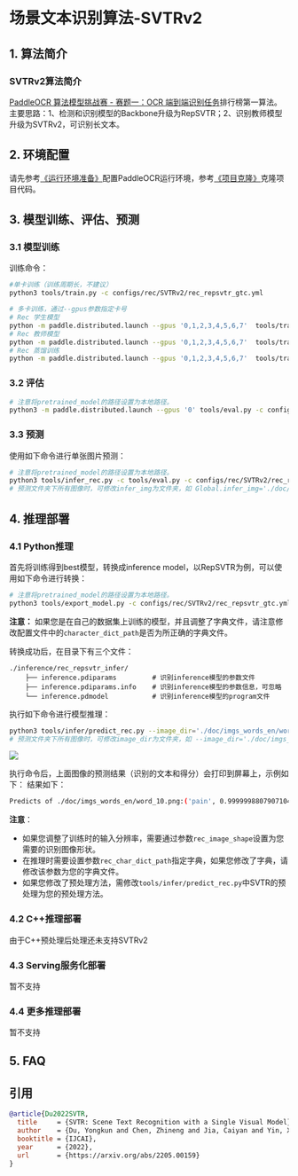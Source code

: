# 场景文本识别算法-SVTRv2

## 1. 算法简介

### SVTRv2算法简介

[PaddleOCR 算法模型挑战赛 - 赛题一：OCR 端到端识别任务](https://aistudio.baidu.com/competition/detail/1131/0/introduction)排行榜第一算法。主要思路：1、检测和识别模型的Backbone升级为RepSVTR；2、识别教师模型升级为SVTRv2，可识别长文本。


## 2. 环境配置
请先参考[《运行环境准备》](./environment.md)配置PaddleOCR运行环境，参考[《项目克隆》](./clone.md)克隆项目代码。


## 3. 模型训练、评估、预测
### 3.1 模型训练
训练命令：
```bash
#单卡训练（训练周期长，不建议）
python3 tools/train.py -c configs/rec/SVTRv2/rec_repsvtr_gtc.yml

# 多卡训练，通过--gpus参数指定卡号
# Rec 学生模型
python -m paddle.distributed.launch --gpus '0,1,2,3,4,5,6,7'  tools/train.py -c configs/rec/SVTRv2/rec_repsvtr_gtc.yml
# Rec 教师模型
python -m paddle.distributed.launch --gpus '0,1,2,3,4,5,6,7'  tools/train.py -c configs/rec/SVTRv2/rec_svtrv2_gtc.yml
# Rec 蒸馏训练
python -m paddle.distributed.launch --gpus '0,1,2,3,4,5,6,7'  tools/train.py -c configs/rec/SVTRv2/rec_svtrv2_gtc_distill.yml
```

### 3.2 评估
```bash
# 注意将pretrained_model的路径设置为本地路径。
python3 -m paddle.distributed.launch --gpus '0' tools/eval.py -c configs/rec/SVTRv2/rec_repsvtr_gtc.yml -o Global.pretrained_model=output/rec_repsvtr_gtc/best_accuracy
```

### 3.3 预测
使用如下命令进行单张图片预测：
```bash
# 注意将pretrained_model的路径设置为本地路径。
python3 tools/infer_rec.py -c tools/eval.py -c configs/rec/SVTRv2/rec_repsvtr_gtc.yml -o Global.pretrained_model=output/rec_repsvtr_gtc/best_accuracy Global.infer_img='./doc/imgs_words_en/word_10.png'
# 预测文件夹下所有图像时，可修改infer_img为文件夹，如 Global.infer_img='./doc/imgs_words_en/'。
```

## 4. 推理部署
### 4.1 Python推理
首先将训练得到best模型，转换成inference model，以RepSVTR为例，可以使用如下命令进行转换：

```bash
# 注意将pretrained_model的路径设置为本地路径。
python3 tools/export_model.py -c configs/rec/SVTRv2/rec_repsvtr_gtc.yml -o Global.pretrained_model=output/rec_repsvtr_gtc/best_accuracy Global.save_inference_dir=./inference/rec_repsvtr_infer
```

**注意：** 如果您是在自己的数据集上训练的模型，并且调整了字典文件，请注意修改配置文件中的`character_dict_path`是否为所正确的字典文件。

转换成功后，在目录下有三个文件：
```
./inference/rec_repsvtr_infer/
    ├── inference.pdiparams         # 识别inference模型的参数文件
    ├── inference.pdiparams.info    # 识别inference模型的参数信息，可忽略
    └── inference.pdmodel           # 识别inference模型的program文件
```


执行如下命令进行模型推理：

```bash
python3 tools/infer/predict_rec.py --image_dir='./doc/imgs_words_en/word_10.png' --rec_model_dir='./inference/rec_repsvtr_infer/'
# 预测文件夹下所有图像时，可修改image_dir为文件夹，如 --image_dir='./doc/imgs_words_en/'。
```
![](../imgs_words_en/word_10.png)

执行命令后，上面图像的预测结果（识别的文本和得分）会打印到屏幕上，示例如下：
结果如下：
```bash
Predicts of ./doc/imgs_words_en/word_10.png:('pain', 0.9999998807907104)
```

**注意**：

- 如果您调整了训练时的输入分辨率，需要通过参数`rec_image_shape`设置为您需要的识别图像形状。
- 在推理时需要设置参数`rec_char_dict_path`指定字典，如果您修改了字典，请修改该参数为您的字典文件。
- 如果您修改了预处理方法，需修改`tools/infer/predict_rec.py`中SVTR的预处理为您的预处理方法。

### 4.2 C++推理部署
由于C++预处理后处理还未支持SVTRv2

### 4.3 Serving服务化部署
暂不支持

### 4.4 更多推理部署
暂不支持

## 5. FAQ

## 引用
```bibtex
@article{Du2022SVTR,
  title     = {SVTR: Scene Text Recognition with a Single Visual Model},
  author    = {Du, Yongkun and Chen, Zhineng and Jia, Caiyan and Yin, Xiaoting and Zheng, Tianlun and Li, Chenxia and Du, Yuning and Jiang, Yu-Gang},
  booktitle = {IJCAI},
  year      = {2022},
  url       = {https://arxiv.org/abs/2205.00159}
}
```
